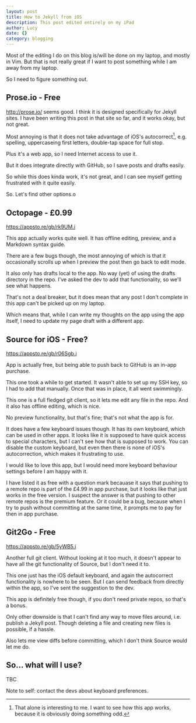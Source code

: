 ```yaml
---
layout: post
title: How to Jekyll from iOS
description: This post edited entirely on my iPad
author: Lucy
date: {}
category: blogging
---
```

Most of the editing I do on this blog is/will be done on my laptop, and mostly in Vim. But that is not really great if I want to post something while I am away from my laptop.

So I need to figure something out.

## Prose.io - Free

http://prose.io/ seems good. I think it is designed specifically for Jekyll sites. I have been writing this post in that site so far, and it works okay, but not great.

Most annoying is that it does not take advantage of iOS's autocorrect[^1], e.g. spelling, uppercaseing first letters, double-tap space for full stop.

Plus it's a web app, so I need Internet access to use it.

But it does integrate directly with GitHub, so I save posts and drafts easily.

So while this does kinda work, it's not great, and I can see myself getting frustrated with it quite easily.

So. Let's find other options.o

## Octopage - £0.99

https://appsto.re/gb/rk9UM.i

This app actually works quite well. It has offline editing, preview, and a Markdown syntax guide.

There are a few bugs though, the most annoying of which is that it occasionally scrolls up when I preview the post then go back to edit mode.

It also only has drafts local to the app. No way (yet) of using the drafts directory in the repo.
I've asked the dev to add that functionality, so we'll see what happens.

That's not a deal breaker, but it does mean that any post I don't complete in this app can't be picked up on my laptop.

Which means that, while I can write my thoughts on the app using the app itself, I need to update my page draft with a different app.

## Source for iOS - Free?

https://appsto.re/gb/r06Sgb.i

App is actually free, but being able to push back to GitHub is an in-app purchase.

This one took a while to get started. It wasn't able to set up my SSH key, so I had to add that manually. Once that was in place, it all went swimmingly.

This one is a full fledged git client, so it lets me edit any file in the repo. And it also has offline editing, which is nice.

No preview functionality, but that's fine; that's not what the app is for.

It does have a few keyboard issues though. It has its own keyboard, which can be used in other apps. It looks like it is supposed to have quick access to special characters, but I can't see how that is supposed to work. You can disable the custom keyboard, but even then there is none of iOS's autocorrection, which makes it frustrating to use.

I would like to love this app, but I would need more keyboard behaviour settings before I am happy with it.

I have listed it as free with a question mark becauase it says that pushing to a remote repo is part of the £4.99 in app purchase, but it looks like that just works in the free version. I suspect the answer is that pushing to other remote repos is the premium feature. Or it could be a bug, because when I try to push without committing at the same time, it prompts me to pay for then in app purchase.

## Git2Go - Free

https://appsto.re/gb/5yWB5.i

Another full git client. Without looking at it too much, it doesn't appear to have all the git functionality of Source, but I don't need it to.

This one just has the iOS default keyboard, and again the autocorrect functionality is nowhere to be seen. But I can send feedback from directly within the app, so I've sent the suggestion to the dev.

This app is definitely free though, if you don't need private repos, so that's a bonus.

Only other downside is that I can't find any way to move files around, i.e. publish a Jekyll post. Though deleting a file and creating new files is possible, if a hassle.

Also lets me view diffs before committing, which I don't think Source would let me do.

## So... what will I use?

TBC

Note to self: contact the devs about keyboard preferences.

[^1]: That alone is interesting to me. I want to see how this app works, because it is obviously doing something odd.
